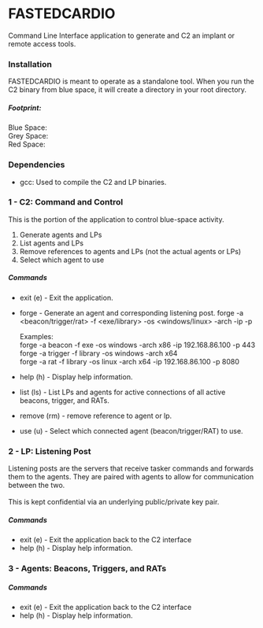 # FASTEDCARDIO
Command Line Interface application to generate and C2 an implant or remote access tools.

### Installation
FASTEDCARDIO is meant to operate as a standalone tool.  When you run the C2 binary from blue space, it will create a directory in your root directory. <br/>

##### Footprint: <br/>
Blue Space: <br/>
Grey Space: <br/>
Red Space: <br/>

### Dependencies
- gcc: Used to compile the C2 and LP binaries.

### 1 - C2: Command and Control
This is the portion of the application to control blue-space activity.
1) Generate agents and LPs
2) List agents and LPs
3) Remove references to agents and LPs (not the actual agents or LPs)
4) Select which agent to use

##### Commands
- exit (e) - Exit the application.
- forge - Generate an agent and corresponding listening post.
    forge -a <beacon/trigger/rat> -f <exe/library> -os <windows/linux> -arch <arch> -ip <ip> -p <port>

    Examples: <br/>
    forge -a beacon -f exe -os windows -arch x86 -ip 192.168.86.100 -p 443 <br/>
    forge -a trigger -f library -os windows -arch x64 <br/>
    forge -a rat -f library -os linux -arch x64 -ip 192.168.86.100 -p 8080 <br/>

- help (h) - Display help information.
- list (ls) - List LPs and agents for active connections of all active beacons, trigger, and RATs.
- remove (rm) - remove reference to agent or lp.
- use (u) - Select which connected agent (beacon/trigger/RAT) to use.

### 2 - LP: Listening Post
Listening posts are the servers that receive tasker commands and forwards them to the agents.  They are paired with agents to allow for communication between the two.
<br/><br/>
This is kept confidential via an underlying public/private key pair.

##### Commands
- exit (e) - Exit the application back to the C2 interface
- help (h) - Display help information.


### 3 - Agents: Beacons, Triggers, and RATs


##### Commands
- exit (e) - Exit the application back to the C2 interface
- help (h) - Display help information.
